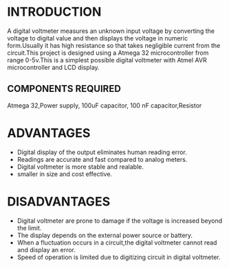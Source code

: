 # INTRODUCTION 
A digital voltmeter measures an unknown input voltage by converting the voltage to digital value and then displays the voltage in numeric form.Usually it has high resistance so that takes negligible current from the circuit.This project is designed using a Atmega 32 microcontroller from range 0-5v.This is a simplest possible digital voltmeter with Atmel AVR microcontroller and LCD display.

## COMPONENTS REQUIRED
 Atmega 32,Power supply, 100uF capacitor, 100 nF capacitor,Resistor

# ADVANTAGES
- Digital display of the output eliminates  human reading error.
- Readings are accurate and fast compared to analog meters.
- Digital voltmeter is more stable and realable.
- smaller in size and cost effective.

# DISADVANTAGES
- Digital voltmeter are prone to damage if the voltage is increased beyond the limit.
- The display depends on the external power source or battery.
- When a fluctuation occurs in a circuit,the digital voltmeter cannot read and display an error.
- Speed of operation is limited due to digitizing circuit in digital voltmeter.
